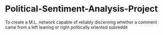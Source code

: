 # Political-Sentiment-Analysis-Project
To create a M.L. network capable of reliably discerning whether a comment came from a left leaning or right politically oriented subreddit
